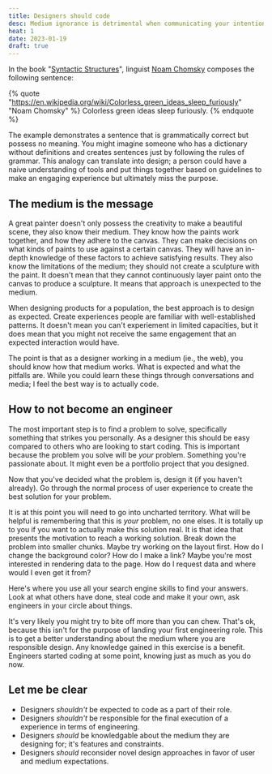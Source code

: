 ```yaml
---
title: Designers should code
desc: Medium ignorance is detrimental when communicating your intentions.
heat: 1
date: 2023-01-19
draft: true
---
```


In the book "[Syntactic Structures](https://books.google.com/books/about/Syntactic_Structures.html?id=a6a_b-CXYAkC)", linguist [Noam Chomsky](https://chomsky.info/) composes the following sentence:

{% quote "https://en.wikipedia.org/wiki/Colorless_green_ideas_sleep_furiously" "Noam Chomsky" %}
Colorless green ideas sleep furiously.
{% endquote %}

The example demonstrates a sentence that is grammatically correct but possess no meaning. You might imagine someone who has a dictionary without definitions and creates sentences just by following the rules of grammar. This analogy can translate into design; a person could have a naive understanding of tools and put things together based on guidelines to make an engaging experience but ultimately miss the purpose.

## The medium is the message

A great painter doesn't only possess the creativity to make a beautiful scene, they also know their medium. They know how the paints work together, and how they adhere to the canvas. They can make decisions on what kinds of paints to use against a certain canvas. They will have an in-depth knowledge of these factors to achieve satisfying results. They also know the limitations of the medium; they should not create a sculpture with the paint. It doesn't mean that they cannot continuously layer paint onto the canvas to produce a sculpture. It means that approach is unexpected to the medium.

When designing products for a population, the best approach is to design as expected. Create experiences people are familiar with well-established patterns. It doesn't mean you can't experiement in limited capacities, but it does mean that you might not receive the same engagement that an expected interaction would have.

The point is that as a designer working in a medium (ie., the web), you should know how that medium works. What is expected and what the pitfalls are. While you could learn these things through conversations and media; I feel the best way is to actually code.

## How to not become an engineer

The most important step is to find a problem to solve, specifically something that strikes you personally. As a designer this should be easy compared to others who are looking to start coding. This is important because the problem you solve will be _your_ problem. Something you're passionate about. It might even be a portfolio project that you designed.

Now that you've decided what the problem is, design it (if you haven't already). Go through the normal process of user experience to create the best solution for your problem.

It is at this point you will need to go into uncharted territory. What will be helpful is remembering that this is _your_ problem, no one elses. It is totally up to you if you want to actually make this solution real. It is that idea that presents the motivation to reach a working solution. Break down the problem into smaller chunks. Maybe try working on the layout first. How do I change the background color? How do I make a link? Maybe you're most interested in rendering data to the page. How do I request data and where would I even get it from?

Here's where you use all your search engine skills to find your answers. Look at what others have done, steal code and make it your own, ask engineers in your circle about things.

It's very likely you might try to bite off more than you can chew. That's ok, because this isn't for the purpose of landing your first engineering role. This is to get a better understanding about the medium where you are responsible design. Any knowledge gained in this exercise is a benefit. Engineers started coding at some point, knowing just as much as you do now.

## Let me be clear

- Designers _shouldn't_ be expected to code as a part of their role.
- Designers _shouldn't_ be responsible for the final execution of a experience in terms of engineering.
- Designers _should_ be knowledgable about the medium they are designing for; it's features and constraints.
- Designers _should_ reconsider novel design approaches in favor of user and medium expectations.